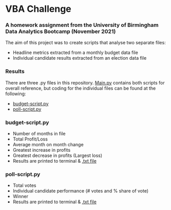 # VBA Challenge
### A homework assignment from the University of Birmingham Data Analytics Bootcamp (November 2021)

The aim of this project was to create scripts that analyse two separate files:
 - Headline metrics extracted from a monthly budget data file
 - Individual candidate results extracted from an election data file

### Results
There are three .py files in this repository. [Main.py](https://github.com/J-Fairgrieve/python-challenge/blob/main/main.py) contains both scripts for overall reference, but coding for the individual files can be found at the following:

 - [budget-script.py](https://github.com/J-Fairgrieve/python-challenge/blob/main/budget-script.py)
 - [poll-script.py](https://github.com/J-Fairgrieve/python-challenge/blob/main/poll-script.py)

### budget-script.py
 - Number of months in file
 - Total Profit/Loss
 - Average month on month change
 - Greatest increase in profits
 - Greatest decrease in profits (Largest loss)
 - Results are printed to terminal & [.txt file](https://github.com/J-Fairgrieve/python-challenge/blob/main/Analysis/Budget_Analysis.txt)

### poll-script.py
 - Total votes
 - Individual candidate performance (# votes and % share of vote)
 - Winner
 - Results are printed to terminal & [.txt file](https://github.com/J-Fairgrieve/python-challenge/blob/main/Analysis/Poll_Analysis.txt)
